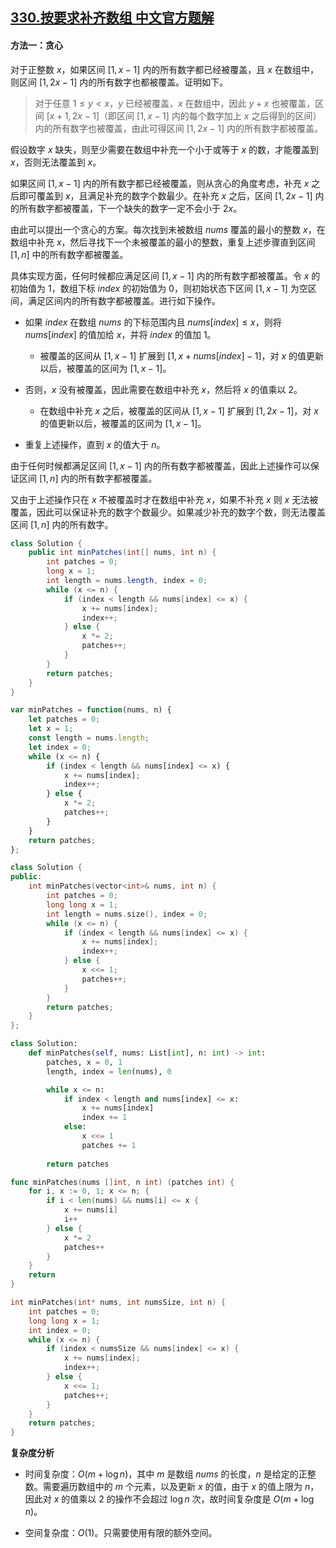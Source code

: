 ## [330.按要求补齐数组 中文官方题解](https://leetcode.cn/problems/patching-array/solutions/100000/an-yao-qiu-bu-qi-shu-zu-by-leetcode-solu-klp1)
#### 方法一：贪心

对于正整数 $x$，如果区间 $[1,x-1]$ 内的所有数字都已经被覆盖，且 $x$ 在数组中，则区间 $[1,2x-1]$ 内的所有数字也都被覆盖。证明如下。

> 对于任意 $1 \le y<x$，$y$ 已经被覆盖，$x$ 在数组中，因此 $y+x$ 也被覆盖，区间 $[x+1,2x-1]$（即区间 $[1,x-1]$ 内的每个数字加上 $x$ 之后得到的区间）内的所有数字也被覆盖，由此可得区间 $[1,2x-1]$ 内的所有数字都被覆盖。

假设数字 $x$ 缺失，则至少需要在数组中补充一个小于或等于 $x$ 的数，才能覆盖到 $x$，否则无法覆盖到 $x$。

如果区间 $[1,x-1]$ 内的所有数字都已经被覆盖，则从贪心的角度考虑，补充 $x$ 之后即可覆盖到 $x$，且满足补充的数字个数最少。在补充 $x$ 之后，区间 $[1,2x-1]$ 内的所有数字都被覆盖，下一个缺失的数字一定不会小于 $2x$。

由此可以提出一个贪心的方案。每次找到未被数组 $\textit{nums}$ 覆盖的最小的整数 $x$，在数组中补充 $x$，然后寻找下一个未被覆盖的最小的整数，重复上述步骤直到区间 $[1,n]$ 中的所有数字都被覆盖。

具体实现方面，任何时候都应满足区间 $[1,x-1]$ 内的所有数字都被覆盖。令 $x$ 的初始值为 $1$，数组下标 $\textit{index}$ 的初始值为 $0$，则初始状态下区间 $[1,x-1]$ 为空区间，满足区间内的所有数字都被覆盖。进行如下操作。

- 如果 $\textit{index}$ 在数组 $\textit{nums}$ 的下标范围内且 $\textit{nums}[\textit{index}] \le x$，则将 $\textit{nums}[\textit{index}]$ 的值加给 $x$，并将 $\textit{index}$ 的值加 $1$。
   - 被覆盖的区间从 $[1,x-1]$ 扩展到 $[1,x+\textit{nums}[\textit{index}]-1]$，对 $x$ 的值更新以后，被覆盖的区间为 $[1,x-1]$。

- 否则，$x$ 没有被覆盖，因此需要在数组中补充 $x$，然后将 $x$ 的值乘以 $2$。
   - 在数组中补充 $x$ 之后，被覆盖的区间从 $[1,x-1]$ 扩展到 $[1,2x-1]$，对 $x$ 的值更新以后，被覆盖的区间为 $[1,x-1]$。

- 重复上述操作，直到 $x$ 的值大于 $n$。

由于任何时候都满足区间 $[1,x-1]$ 内的所有数字都被覆盖，因此上述操作可以保证区间 $[1,n]$ 内的所有数字都被覆盖。

又由于上述操作只在 $x$ 不被覆盖时才在数组中补充 $x$，如果不补充 $x$ 则 $x$ 无法被覆盖，因此可以保证补充的数字个数最少。如果减少补充的数字个数，则无法覆盖区间 $[1,n]$ 内的所有数字。

```Java [sol1-Java]
class Solution {
    public int minPatches(int[] nums, int n) {
        int patches = 0;
        long x = 1;
        int length = nums.length, index = 0;
        while (x <= n) {
            if (index < length && nums[index] <= x) {
                x += nums[index];
                index++;
            } else {
                x *= 2;
                patches++;
            }
        }
        return patches;
    }
}
```

```JavaScript [sol1-JavaScript]
var minPatches = function(nums, n) {
    let patches = 0;
    let x = 1;
    const length = nums.length;
    let index = 0;
    while (x <= n) {
        if (index < length && nums[index] <= x) {
            x += nums[index];
            index++;
        } else {
            x *= 2;
            patches++;
        }
    }
    return patches;
};
```

```C++ [sol1-C++]
class Solution {
public:
    int minPatches(vector<int>& nums, int n) {
        int patches = 0;
        long long x = 1;
        int length = nums.size(), index = 0;
        while (x <= n) {
            if (index < length && nums[index] <= x) {
                x += nums[index];
                index++;
            } else {
                x <<= 1;
                patches++;
            }
        }
        return patches;
    }
};
```

```Python [sol1-Python3]
class Solution:
    def minPatches(self, nums: List[int], n: int) -> int:
        patches, x = 0, 1
        length, index = len(nums), 0

        while x <= n:
            if index < length and nums[index] <= x:
                x += nums[index]
                index += 1
            else:
                x <<= 1
                patches += 1
        
        return patches
```

```go [sol1-Golang]
func minPatches(nums []int, n int) (patches int) {
    for i, x := 0, 1; x <= n; {
        if i < len(nums) && nums[i] <= x {
            x += nums[i]
            i++
        } else {
            x *= 2
            patches++
        }
    }
    return
}
```

```C [sol1-C]
int minPatches(int* nums, int numsSize, int n) {
    int patches = 0;
    long long x = 1;
    int index = 0;
    while (x <= n) {
        if (index < numsSize && nums[index] <= x) {
            x += nums[index];
            index++;
        } else {
            x <<= 1;
            patches++;
        }
    }
    return patches;
}
```

**复杂度分析**

- 时间复杂度：$O(m+\log n)$，其中 $m$ 是数组 $\textit{nums}$ 的长度，$n$ 是给定的正整数。需要遍历数组中的 $m$ 个元素，以及更新 $x$ 的值，由于 $x$ 的值上限为 $n$，因此对 $x$ 的值乘以 $2$ 的操作不会超过 $\log n$ 次，故时间复杂度是 $O(m+\log n)$。

- 空间复杂度：$O(1)$。只需要使用有限的额外空间。